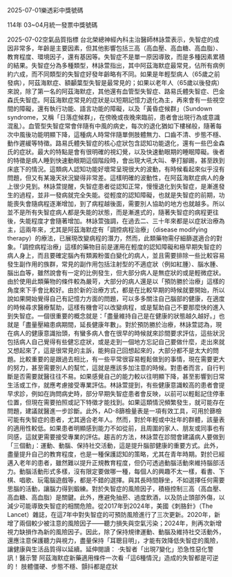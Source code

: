 
2025-07-01樂透彩中獎號碼

                                
114年 03~04月統一發票中獎號碼
                             
2025-07-02空氣品質指標
                              台北榮總神經內科主治醫師林詠萱表示，失智症的成因非常多，年齡是主要因素，但其他影響包括三高（高血壓、高血糖、高血脂）、教育程度、環境因子，還有基因等。失智症不是單一原因導致，而是多種因素累積的結果。失智症分為多種類型，林詠萱指出，其中阿茲海默症最常見，佔所有病例約六成，而不同類型的失智症好發年齡略有不同。如果是年輕型病人（65歲之前發病），阿茲海默症、額顳葉型失智是最常見的；如果以老年人（65歲以後發病）來說，除了第一名的阿茲海默症，其他還有血管型失智症、路易氏體失智症、巴金森氏失智症。阿茲海默症常見的症狀是以短期記憶力退化為主，再來會有一些視空間的障礙，還有執行功能、語言功能的障礙，以及「黃昏症候群」（Sundown syndrome，又稱「日落症候群」，在傍晚或夜晚來臨前，患者會出現行為或意識混亂）。血管型失智症常會伴隨有中風的病史，每次的退化猶如下樓梯般，隨著每次中風後功能明顯下降，這種病人時常伴隨單側肢體無力、口齒不清、步態不穩、動作遲緩等特徵。路易氏體失智症的核心症狀包含認知功能退化，還有一些巴金森氏的症狀。最大的特點是會有很明確的視幻覺，以及快速動眼期的睡眠障礙。後者的特徵是病人睡到快速動眼期這個階段時，會出現大吼大叫、拳打腳踢，甚至跌到床底下的情況。這類病人認知功能好壞常呈現很大的波動，有時候看起來似乎沒有問題，但又有某幾天狀況變得非常差。這樣明確的波動性，在阿茲海默症病人的身上很少見到。林詠萱提醒，失智症患者從認知正常，慢慢退化到失智症，是漸進發生的過程，並非一發病就完全失能。從輕度的認知障礙，也就是失智症的前期，功能喪失會隨病程逐漸增加，到了病程越後面，需要別人協助的地方也就越多。所以並不是所有失智症病人都是失能的狀態，而是漸進式的，隨著失智症的病程更往後，失能程度才會隨著增加。林詠萱強調，在過去二、三十年來都是以症狀治療為主，這兩年來，尤其是阿茲海默症有「調控病程治療」（disease modifying therapy）的療法，已展現改變病程的潛力，然而，此類藥物需仔細篩選適合的對象。「調控病程治療」這樣的藥物目前是運用在輕度的認知障礙和極早期失智症的病人身上，而且要確定腦內有類澱粉蛋白變化的病人，並且需要排除一些比較容易發生副作用的族群，常見的副作用包括注射型的不適症狀（例如紅腫）、腦水腫、腦出血等，雖然說會有一定的比例發生，但大部分病人是無症狀的或是輕微症狀。由於使用此類藥物的條件較為嚴苛，大部分的病人還是以「預防勝於治療」這樣的角度來下手會比較好。由於新的治療方式，都是在比較早期的時候就要開始，所以說如果開始覺得自己有記憶力方面的問題，可以多多關注自己腦部的健康，在適度的時候尋求醫療幫助，這樣有機會可以改變病程，或是幫助自己不要那麼快的進入到失智症。一個很重要的概念就是：「盡量維持自己是在健康的狀態越久越好。」也就是「盡量壓縮患病期間，延長健康年數」。對於預防勝於治療，林詠萱認為，現在病人的健康意識抬頭，有蠻多病人會在很早的時候就來診間要求評估，這些狀況包括病人自己覺得有些健忘症狀，或是走到一個地方忘記自己要做什麼，走出來就又想起來了，這是很常見的主訴，能夠自己回想起來的，大部分都不是太大的問題。比較重要的是跟過去相比，有一些平常很容易輕鬆做到的事情，現在需要更大的努力，甚至需要別人的幫忙，這就是應該多加注意的時候。對患者而言，自行判斷是否需要就醫往往不易。如果感覺自己的能力較以往明顯下降，甚至影響到日常生活或工作，就應考慮接受專業評估。林詠萱提到，有些健康意識較高的患者會提早求診，例如在詢問病史時，部分早期失智症患者會反映，以前可以輕鬆記住停車位置，但現在需要拍照或記下特徵才能找到。如果這類情況頻繁發生，就可能存在問題，建議就醫進一步診斷。此外，AD-8篩檢量表是一項有效工具，可用於篩檢可能有失智症的患者，尤其適合老年人。然而，對於年輕或中壯年的群體，該量表的適用性較低。如果患者明顯感到能力不如從前，且周圍的家人、朋友或同事也有同感，這就更需要接受專業的評估。趨吉的方法，林詠萱在診間會建議病人要做到「三個動」：運動、動腦、保持社交活動，這是提升腦部健康的重要方式。此外，盡量提升自己的教育程度，也是一種保護認知的策略，尤其在青年時期。對於已經邁入老年的患者，雖然難以提升正規教育程度，但仍可透過動腦活動來維持腦部活力。動腦活動形式多樣，沒有限定要做哪一種，每個人的興趣不太一樣，看書、下棋、唱歌、玩電腦遊戲等，都是不錯的選擇。與其長時間靜坐，不如選擇任何需要思腦的活動，讓腦力得到鍛練。對於失智症的風險因子，積極控制三高（高血壓、高血糖、高血脂）是關鍵。此外，應避免抽菸、過度飲酒，以及防止頭部外傷，以減少可能導致失智症的相關危險。從2017年到2024年，美國《刺胳針》（The Lancet）雜誌，在這7年中對失智症的可預防風險進行了三次更新。2020年，新增了兩個較少被注意的風險因子——聽力損失與空氣污染；2024年，則再次新增視力缺損作為新的風險因子。因此，除了保持規律運動、動腦及維持社交活動外，還應注意保護聽力與視力，盡量保持「耳聰目明」，才能有效降低失智症的風險，讓健康與生活品質得以延續。延伸閱讀： ·失智者「出現7變化」恐急性惡化警訊！醫示警 阿茲海默症新藥適用條件一次看 ·「這6種情況」造成的失智都是可逆的！ 肢體僵硬、步態不穩、顫抖都是症狀